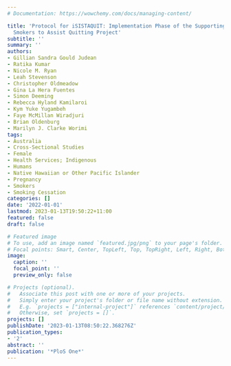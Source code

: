 ```yaml
---
# Documentation: https://wowchemy.com/docs/managing-content/

title: 'Protocol for iSISTAQUIT: Implementation Phase of the Supporting Indigenous
  Smokers to Assist Quitting Project'
subtitle: ''
summary: ''
authors:
- Gillian Sandra Gould Judean
- Ratika Kumar
- Nicole M. Ryan
- Leah Stevenson
- Christopher Oldmeadow
- Gina La Hera Fuentes
- Simon Deeming
- Rebecca Hyland Kamilaroi
- Kym Yuke Yugambeh
- Faye McMillan Wiradjuri
- Brian Oldenburg
- Marilyn J. Clarke Worimi
tags:
- Australia
- Cross-Sectional Studies
- Female
- Health Services; Indigenous
- Humans
- Native Hawaiian or Other Pacific Islander
- Pregnancy
- Smokers
- Smoking Cessation
categories: []
date: '2022-01-01'
lastmod: 2023-01-13T19:50:22+11:00
featured: false
draft: false

# Featured image
# To use, add an image named `featured.jpg/png` to your page's folder.
# Focal points: Smart, Center, TopLeft, Top, TopRight, Left, Right, BottomLeft, Bottom, BottomRight.
image:
  caption: ''
  focal_point: ''
  preview_only: false

# Projects (optional).
#   Associate this post with one or more of your projects.
#   Simply enter your project's folder or file name without extension.
#   E.g. `projects = ["internal-project"]` references `content/project/deep-learning/index.md`.
#   Otherwise, set `projects = []`.
projects: []
publishDate: '2023-01-13T08:50:22.368276Z'
publication_types:
- '2'
abstract: ''
publication: '*PloS One*'
---
```

